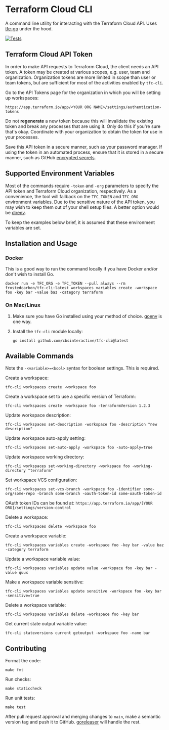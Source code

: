 # Terraform Cloud CLI

A command line utility for interacting with the Terraform Cloud API. Uses [tfe-go][] under the hood.

[![Tests](https://github.com/cbsinteractive/tfc-cli/actions/workflows/tests.yml/badge.svg)](https://github.com/cbsinteractive/tfc-cli/actions/workflows/tests.yml)

## Terraform Cloud API Token

In order to make API requests to Terraform Cloud, the client needs an API token. A token may be created at various scopes, e.g. user, team and organization. Organization tokens are more limited in scope than user or team tokens, but are sufficient for most of the activities enabled by `tfc-cli`.

Go to the API Tokens page for the organization in which you will be setting up workspaces:

`https://app.terraform.io/app/<YOUR ORG NAME>/settings/authentication-tokens`

Do not **regenerate** a new token because this will invalidate the existing token and break any processes that are using it. Only do this if you're sure that's okay. Coordinate with your organization to obtain the token for use in your processes.

Save this API token in a secure manner, such as your password manager. If using the token in an automated process, ensure that it is stored in a secure manner, such as GitHub [encrypted secrets][].

## Supported Environment Variables

Most of the commands require `-token` and `-org` parameters to specify the API token and Terraform Cloud organization, respectively. As a convenience, the tool will fallback on the `TFC_TOKEN` and `TFC_ORG` environment variables. Due to the sensitive nature of the API token, you may wish to keep them out of your shell setup files. A better option would be [direnv][].

To keep the examples below brief, it is assumed that these environment variables are set.

## Installation and Usage

### Docker

This is a good way to run the command locally if you have Docker and/or don't wish to install Go.

```shell
docker run -e TFC_ORG -e TFC_TOKEN --pull always --rm frostedcarbon/tfc-cli:latest workspaces variables create -workspace foo -key bar -value baz -category terraform
```

### On Mac/Linux

1. Make sure you have Go installed using your method of choice. [goenv][] is one way.

2. Install the `tfc-cli` module locally:

   ```shell
   go install github.com/cbsinteractive/tfc-cli@latest
   ```

## Available Commands

Note the `-<variable>=<bool>` syntax for boolean settings. This is required.

Create a workspace:

```shell
tfc-cli workspaces create -workspace foo
```

Create a workspace set to use a specific version of Terraform:

```shell
tfc-cli workspaces create -workspace foo -terraformVersion 1.2.3
```

Update workspace description:

```shell
tfc-cli workspaces set-description -workspace foo -description "new description"
```

Update workspace auto-apply setting:

```shell
tfc-cli workspaces set-auto-apply -workspace foo -auto-apply=true
```

Update workspace working directory:

```shell
tfc-cli workspaces set-working-directory -workspace foo -working-directory "terraform"
```

Set workspace VCS configuration:

```shell
tfc-cli workspaces set-vcs-branch -workspace foo -identifier some-org/some-repo -branch some-branch -oauth-token-id some-oauth-token-id
```

OAuth token IDs can be found at: `https://app.terraform.io/app/[YOUR ORG]/settings/version-control`

Delete a workspace:

```shell
tfc-cli workspaces delete -workspace foo
```

Create a workspace variable:

```shell
tfc-cli workspaces variables create -workspace foo -key bar -value baz -category terraform
```

Update a workspace variable value:

```shell
tfc-cli workspaces variables update value -workspace foo -key bar -value quux
```

Make a workspace variable sensitive:

```shell
tfc-cli workspaces variables update sensitive -workspace foo -key bar -sensitive=true
```

Delete a workspace variable:

```shell
tfc-cli workspaces variables delete -workspace foo -key bar
```

Get current state output variable value:

```shell
tfc-cli stateversions current getoutput -workspace foo -name bar
```

## Contributing

Format the code:

```shell
make fmt
```

Run checks:

```shell
make staticcheck
```

Run unit tests:

```shell
make test
```

After pull request approval and merging changes to `main`, make a semantic version tag and push it to GitHub. [goreleaser][] will handle the rest.

[direnv]: https://direnv.net/
[encrypted secrets]: https://docs.github.com/en/actions/security-guides/encrypted-secrets
[goenv]: https://github.com/syndbg/goenv
[goreleaser]: https://goreleaser.com/intro/
[tfe-go]: https://github.com/hashicorp/go-tfe
